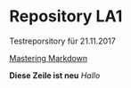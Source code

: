 # Repository LA1
Testreporsitory für 21.11.2017

[Mastering Markdown](https://guides.github.com/features/mastering-markdown/)

**Diese Zeile ist neu**
*Hallo*
